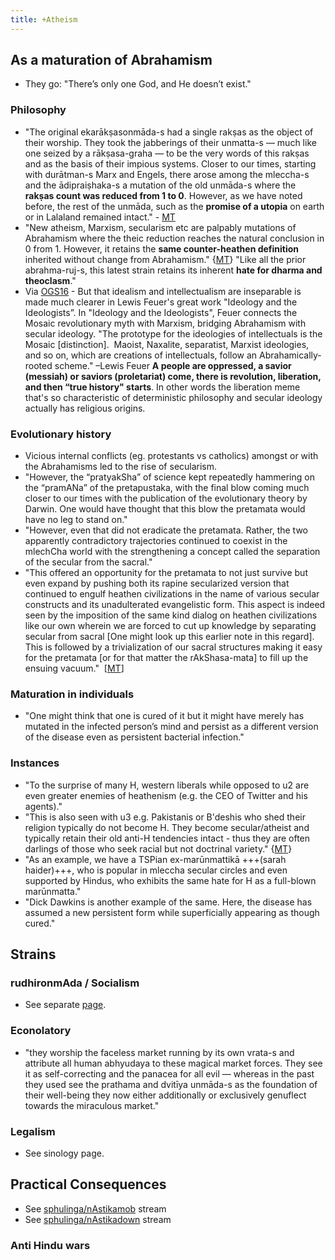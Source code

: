 ```yaml
---
title: +Atheism
---
```


## As a maturation of Abrahamism
- They go: "There’s only one God, and He doesn’t exist."

### Philosophy
- "The original ekarākṣasonmāda-s had a single rakṣas as the object of their worship. They took the jabberings of their unmatta-s — much like one seized by a rākṣasa-graha — to be the very words of this rakṣas and as the basis of their impious systems. Closer to our times, starting with durātman-s Marx and Engels, there arose among the mleccha-s and the ādipraiṣhaka-s a mutation of the old unmāda-s where the **rakṣas count was reduced from 1 to 0**. However, as we have noted before, the rest of the unmāda, such as the **promise of a utopia** on earth or in Lalaland remained intact." - [MT](https://manasataramgini.wordpress.com/2020/06/08/pandemic-days-the-fizz-is-out-of-the-bottle/)
- "New atheism, Marxism, secularism etc are palpably mutations of Abrahamism where the theic reduction reaches the natural conclusion in 0 from 1. However, it retains the **same counter-heathen definition** inherited without change from Abrahamism." {[MT](https://twitter.com/blog_supplement/status/1064698752517226496)} "Like all the prior abrahma-ruj-s, this latest strain retains its inherent **hate for dharma and theoclasm**."
- Via [OGS16](https://twitter.com/OGSaffron/status/796270938195165185) - But that idealism and intellectualism are inseparable is made much clearer in Lewis Feuer's great work "Ideology and the Ideologists”. In "Ideology and the Ideologists", Feuer connects the Mosaic revolutionary myth with Marxism, bridging Abrahamism with secular ideology. "The prototype for the ideologies of intellectuals is the Mosaic \[distinction\].  Maoist, Naxalite, separatist, Marxist ideologies, and so on, which are creations of intellectuals, follow an Abrahamically-rooted scheme." –Lewis Feuer **A people are oppressed, a savior (messiah) or saviors (proletariat) come, there is revolution, liberation, and then “true history" starts**. In other words the liberation meme that's so characteristic of deterministic philosophy and secular ideology actually has religious origins.

### Evolutionary history
- Vicious internal conflicts (eg. protestants vs catholics) amongst or with the Abrahamisms led to the rise of secularism.
- "However, the “pratyakSha” of science kept repeatedly hammering on the “pramANa” of the pretapustaka, with the final blow coming much closer to our times with the publication of the evolutionary theory by Darwin. One would have thought that this blow the pretamata would have no leg to stand on."
- "However, even that did not eradicate the pretamata. Rather, the two apparently contradictory trajectories continued to coexist in the mlechCha world with the strengthening a concept called the separation of the secular from the sacral."
- "This offered an opportunity for the pretamata to not just survive but even expand by pushing both its rapine secularized version that continued to engulf heathen civilizations in the name of various secular constructs and its unadulterated evangelistic form. This aspect is indeed seen by the imposition of the same kind dialog on heathen civilizations like our own wherein we are forced to cut up knowledge by separating secular from sacral \[One might look up this earlier note in this regard\]. This is followed by a trivialization of our sacral structures making it easy for the pretamata \[or for that matter the rAkShasa-mata\] to fill up the ensuing vacuum."  \[[MT](https://manasataramgini.wordpress.com/2013/02/10/the-end-of-the-heathens/)\]

### Maturation in individuals
- "One might think that one is cured of it but it might have merely has mutated in the infected person’s mind and persist as a different version of the disease even as persistent bacterial infection."

### Instances
- "To the surprise of many H, western liberals while opposed to u2 are even greater enemies of heathenism (e.g. the CEO of Twitter and his agents)."
- "This is also seen with u3 e.g. Pakistanis or B'deshis who shed their religion typically do not become H. They become secular/atheist  and typically retain their old anti-H tendencies intact - thus they are often darlings of those who seek racial but not doctrinal variety." {[MT](https://twitter.com/blog_supplement/status/1064698752517226496)}
- "As an example, we have a TSPian ex-marūnmattikā +++(sarah haider)+++, who is popular in mleccha secular circles and even supported by Hindus, who exhibits the same hate for H as a full-blown marūnmatta."
- "Dick Dawkins is another example of the same. Here, the disease has assumed a new persistent form while superficially appearing as though cured."

## Strains
### rudhironmAda / Socialism
- See separate [page](../rudhironmAda).

### Econolatory
- "they worship the faceless market running by its own vrata-s and attribute all human abhyudaya to these magical market forces. They see it as self-correcting and the panacea for all evil — whereas in the past they used see the prathama and dvitīya unmāda-s as the foundation of their well-being they now either additionally or exclusively genuflect towards the miraculous market."

### Legalism
- See sinology page.

## Practical Consequences
- See [sphulinga/nAstikamob](https://sphulinga.wordpress.com/category/twitter/nAstikamob/) stream
- See [sphulinga/nAstikadown](https://sphulinga.wordpress.com/category/twitter/nAstikadown/) stream

### Anti Hindu wars